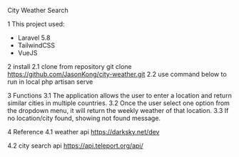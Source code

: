 City Weather Search

1 This project used:
  - Laravel 5.8
  - TailwindCSS
  - VueJS

2 install
  2.1 clone from repository git clone https://github.com/JasonKong/city-weather.git
  2.2 use command below to run in local
      php artisan serve

3 Functions
  3.1 The application allows the user to enter a location and return similar cities in multiple countries.
  3.2 Once the user select one option from the dropdown menu, it will return the weekly weather of that location. 
  3.3 If no location/city found, showing not found message.

4 Reference
  4.1 weather api
    https://darksky.net/dev

  4.2 city search api
    https://api.teleport.org/api/

